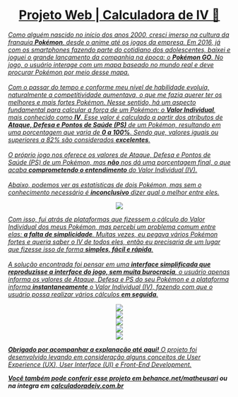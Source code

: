<div align="center">
  <h1><a href="https://calculadoradeiv.com.br/">Projeto Web | Calculadora de IV 🚀</h1>
</div>

<p><em>Como alguém nascido no início dos anos 2000, cresci imerso na cultura da franquia <strong>Pokémon</strong>, desde o anime até os jogos da empresa. Em 2016, já com os smartphones fazendo parte do cotidiano dos adolescentes, baixei e joguei o grande lançamento da companhia na época: o <strong>Pokémon GO</strong>. No jogo, o usuário interage com um mapa baseado no mundo real e deve procurar Pokémon por meio desse mapa.
<br><br>
Com o passar do tempo e conforme meu nível de habilidade evoluía, naturalmente a competitividade aumentava, o que me fazia querer ter os melhores e mais fortes Pokémon. Nesse sentido, há um aspecto fundamental para calcular a força de um Pokémon: o <strong>Valor Individual</strong>, mais conhecido como <strong>IV</strong>. Esse valor é calculado a partir dos atributos de <strong>Ataque, Defesa e Pontos de Saúde (PS)</strong> de um Pokémon, resultando em uma porcentagem que varia de <strong>0 a 100%</strong>. Sendo que, valores iguais ou superiores a 82% são considerados <strong>excelentes</strong>.
<br><br>
O próprio jogo nos oferece os valores de Ataque, Defesa e Pontos de Saúde (PS) de um Pokémon, mas <strong>não</strong> nos dá uma porcentagem final, o que acaba <strong>comprometendo o entendimento</strong> do Valor Individual (IV).
<br><br>
Abaixo, podemos ver as estatísticas de dois Pokémon, mas sem o conhecimento necessário é <strong>inconclusivo</strong> dizer qual o melhor entre eles.
</em></p>

<div align="center">
   <img src="https://github.com/matheusari/matheusari/assets/114448911/7a0959e0-10f2-4805-8d0b-c6f9267ff9cd">
</div>

<p><em>Com isso, fui atrás de plataformas que fizessem o cálculo do Valor Individual dos meus Pokémon, mas percebi um problema comum entre elas: <strong>a falta de simplicidade</strong>. Muitas vezes, eu pegava vários Pokémon fortes e queria saber o IV de todos eles, então eu precisaria de um lugar que fizesse isso de forma <strong>simples, fácil e rápida</strong>.
<br><br>
A solução encontrada foi pensar em uma <strong>interface simplificada que reproduzisse a interface do jogo, sem muita burocracia</strong>, o usuário apenas informa os valores de Ataque, Defesa e PS do seu Pokémon e a plataforma informa <strong>instantaneamente</strong> o Valor Individual (IV), fazendo com que o usuário possa realizar vários cálculos <strong>em seguida</strong>.
</em></p>

<div align="center">
   <img src="https://github.com/matheusari/matheusari/assets/114448911/4f07ae5b-c5cd-4446-86ad-88cf4a737a08">
</div>

<div align="center">
   <img src="https://github.com/matheusari/matheusari/assets/114448911/96558489-715a-42ea-9a0d-cfc216eab379">
</div>

<div align="center">
   <img src="https://github.com/matheusari/matheusari/assets/114448911/a225ba3d-b276-4aed-9ef7-8b4171a75cbc">
</div>

<div align="center">
   <img src="https://github.com/matheusari/matheusari/assets/114448911/dcae2cce-5534-4434-8e14-3a61c773f8dc">
</div>

<div align="center">
   <img src="https://github.com/matheusari/matheusari/assets/114448911/b6454a41-7578-445c-8a27-f94a66ddfb42">
</div>

<p><em><strong>Obrigado por acompanhar a explanação até aqui!</strong> O projeto foi desenvolvido levando em consideração alguns conceitos de User Experience (UX), User Interface (UI) e Front-End Development.
</em></p>

<p><em><strong>Você também pode conferir esse projeto em <a href="https://www.behance.net/gallery/196532227/Desenvolvimento-Web-Calculadora-de-IV-(Pokmon-GO)">behance.net/matheusari</a> ou na íntegra em <a href="https://calculadoradeiv.com.br/">calculadoradeiv.com.br
</em></p>
